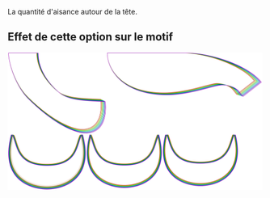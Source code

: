 
La quantité d'aisance autour de la tête.


## Effet de cette option sur le motif
![Cette image montre l'effet de cette option en superposant plusieurs variantes qui ont une valeur différente pour cette option](florent_headease_sample.svg "Effet de cette option sur le motif")